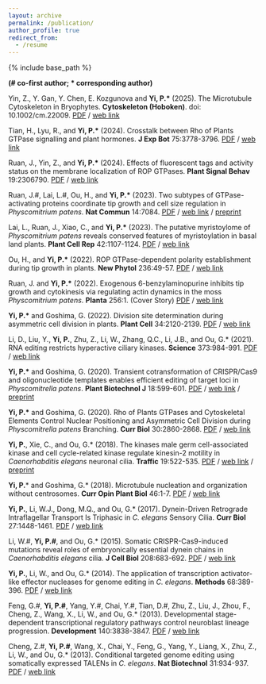 ```yaml
---
layout: archive
permalink: /publication/
author_profile: true
redirect_from:
  - /resume
---
```


{% include base_path %}

<b>(# co-first author; * corresponding author)</b>

Yin, Z., Y. Gan, Y. Chen, E. Kozgunova and <b>Yi, P.*</b> (2025). The Microtubule Cytoskeleton in Bryophytes. <b>Cytoskeleton (Hoboken)</b>. doi: 10.1002/cm.22009. <a href="http://psyi.github.io/files/2025-CYTO.pdf">PDF</a> / <a href="https://onlinelibrary.wiley.com/doi/10.1002/cm.22009">web link</a>

Tian, H., Lyu, R., and <b>Yi, P.*</b> (2024). Crosstalk between Rho of Plants GTPase signalling and plant hormones. <b>J Exp Bot</b> 75:3778-3796. <a href="http://psyi.github.io/files/2024-JXB.pdf">PDF</a> / <a href="https://academic.oup.com/jxb/article/75/13/3778/7645609">web link</a>

Ruan, J., Yin, Z., and <b>Yi, P.*</b> (2024). Effects of fluorescent tags and activity status on the membrane localization of ROP GTPases. <b>Plant Signal Behav</b> 19:2306790. <a href="http://psyi.github.io/files/2024-PSB.pdf">PDF</a> / <a href="https://www.tandfonline.com/doi/full/10.1080/15592324.2024.2306790">web link</a>

Ruan, J.#, Lai, L.#, Ou, H., and <b>Yi, P.*</b> (2023). Two subtypes of GTPase-activating proteins coordinate tip growth and cell size regulation in <I>Physcomitrium patens</I>. <b>Nat Commun</b> 14:7084. <a href="http://psyi.github.io/files/2023-NC.pdf">PDF</a> / <a href="https://www.nature.com/articles/s41467-023-42879-y">web link</a> / <a href="https://www.biorxiv.org/content/10.1101/2023.06.15.545175v3">preprint</a>

Lai, L., Ruan, J., Xiao, C., and <b>Yi, P.*</b> (2023). The putative myristoylome of <I>Physcomitrium patens</I> reveals conserved features of myristoylation in basal land plants. <b>Plant Cell Rep</b> 42:1107-1124. <a href="http://psyi.github.io/files/2023-PCRE.pdf">PDF</a> / <a href="https://doi.org/10.1007/s00299-023-03016-7">web link</a>

Ou, H., and <b>Yi, P.*</b> (2022). ROP GTPase-dependent polarity establishment during tip growth in plants. <b>New Phytol</b> 236:49-57. <a href="http://psyi.github.io/files/2022-NP.pdf">PDF</a> / <a href="https://doi.org/10.1111/nph.18373">web link</a>

Ruan, J. and <b>Yi, P.*</b> (2022). Exogenous 6-benzylaminopurine inhibits tip growth and cytokinesis via regulating actin dynamics in the moss <I>Physcomitrium patens</I>. <b>Planta</b> 256:1. (Cover Story) <a href="http://psyi.github.io/files/2022-Planta.pdf">PDF</a> / <a href="https://doi.org/10.1007/s00425-022-03914-2">web link</a>

<b>Yi, P.*</b> and Goshima, G. (2022). Division site determination during asymmetric cell division in plants. <b>Plant Cell</b> 34:2120-2139. <a href="http://psyi.github.io/files/2022-PC.pdf">PDF</a> / <a href="https://doi.org/10.1093/plcell/koac069">web link</a>

Li, D., Liu, Y., <b>Yi, P.</b>, Zhu, Z., Li, W., Zhang, Q.C., Li, J.B., and Ou, G.* (2021). RNA editing restricts hyperactive ciliary kinases. <b>Science</b> 373:984-991. <a href="http://psyi.github.io/files/2021-Science.pdf">PDF</a> / <a href="https://doi.org/10.1126/science.abd8971">web link</a>

<b>Yi, P.*</b> and Goshima, G. (2020). Transient cotransformation of CRISPR/Cas9 and oligonucleotide templates enables efficient editing of target loci in <i>Physcomitrella patens</i>. <b>Plant Biotechnol J</b> 18:599-601. <a href="http://psyi.github.io/files/2020-PBJ.pdf">PDF</a> / <a href="https://doi.org/10.1111/pbi.13238">web link</a> / <a href="https://www.biorxiv.org/content/10.1101/643692v1">preprint</a>

<b>Yi, P.*</b> and Goshima, G. (2020). Rho of Plants GTPases and Cytoskeletal Elements Control Nuclear Positioning and Asymmetric Cell Division during <i>Physcomitrella patens</i> Branching. <b>Curr Biol</b> 30:2860-2868. <a href="http://psyi.github.io/files/2020-CB.pdf">PDF</a> / <a href="https://doi.org/10.1016/j.cub.2020.05.022">web link</a>

<b>Yi, P.</b>, Xie, C., and Ou, G.* (2018). The kinases male germ cell-associated kinase and cell cycle-related kinase regulate kinesin-2 motility in <i>Caenorhabditis elegans</i> neuronal cilia. <b>Traffic</b> 19:522-535. <a href="http://psyi.github.io/files/2018-Traffic.pdf">PDF</a> / <a href="https://doi.org/10.1111/tra.12572">web link</a> / <a href="https://www.biorxiv.org/content/10.1101/209221v1">preprint</a>

<b>Yi, P.</b>* and Goshima, G.* (2018). Microtubule nucleation and organization without centrosomes. <b>Curr Opin Plant Biol</b> 46:1-7. <a href="http://psyi.github.io/files/2018-COPB.pdf">PDF</a> / <a href="https://doi.org/10.1016/j.pbi.2018.06.004">web link</a>

<b>Yi, P.</b>, Li, W.J., Dong, M.Q., and Ou, G.* (2017). Dynein-Driven Retrograde Intraflagellar Transport Is Triphasic in <i>C. elegans</i> Sensory Cilia. <b>Curr Biol</b> 27:1448-1461. <a href="http://psyi.github.io/files/2017-CB.pdf">PDF</a> / <a href="https://doi.org/10.1016/j.cub.2017.04.015">web link</a>

Li, W.#, <b>Yi, P.#</b>, and Ou, G.* (2015). Somatic CRISPR-Cas9-induced mutations reveal roles of embryonically essential dynein chains in <i>Caenorhabditis elegans</i> cilia. <b>J Cell Biol</b> 208:683-692. <a href="http://psyi.github.io/files/2015-JCB.pdf">PDF</a> / <a href="https://doi.org/10.1083/jcb.201411041">web link</a>

<b>Yi, P.</b>, Li, W., and Ou, G.* (2014). The application of transcription activator-like effector nucleases for genome editing in <i>C. elegans</i>. <b>Methods</b> 68:389-396. <a href="http://psyi.github.io/files/2014-Methods.pdf">PDF</a> / <a href="https://doi.org/10.1016/j.ymeth.2014.04.013">web link</a>

Feng, G.#, <b>Yi, P.#</b>, Yang, Y.#, Chai, Y.#, Tian, D.#, Zhu, Z., Liu, J., Zhou, F., Cheng, Z., Wang, X., Li, W., and Ou, G.* (2013). Developmental stage-dependent transcriptional regulatory pathways control neuroblast lineage progression. <b>Development</b> 140:3838-3847. <a href="http://psyi.github.io/files/2013-Dev.pdf">PDF</a> / <a href="https://doi.org/10.1242/dev.098723">web link</a>

Cheng, Z.#, <b>Yi, P.#</b>, Wang, X., Chai, Y., Feng, G., Yang, Y., Liang, X., Zhu, Z., Li, W., and Ou, G.* (2013). Conditional targeted genome editing using somatically expressed TALENs in <i>C. elegans</i>. <b>Nat Biotechnol</b> 31:934-937. <a href="http://psyi.github.io/files/2013-NBT.pdf">PDF</a> / <a href="https://doi.org/10.1038/nbt.2674">web link</a>
 
